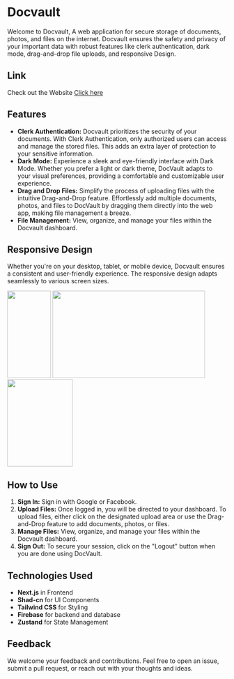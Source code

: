 # Docvault
Welcome to Docvault, A web application for secure storage of documents, photos, and files on the internet. Docvault ensures the safety and privacy of your important data with robust features like clerk authentication, dark mode, drag-and-drop file uploads, and responsive Design.

## Link
Check out the Website [Click here](https://docvault-nine.vercel.app/)

## Features
- **Clerk Authentication:** Docvault prioritizes the security of your documents. With Clerk Authentication, only authorized users can access and manage the stored files. This adds an extra layer of protection to your sensitive information.
- **Dark Mode:** Experience a sleek and eye-friendly interface with Dark Mode. Whether you prefer a light or dark theme, DocVault adapts to your visual preferences, providing a comfortable and customizable user experience.
- **Drag and Drop Files:** Simplify the process of uploading files with the intuitive Drag-and-Drop feature. Effortlessly add multiple documents, photos, and files to DocVault by dragging them directly into the web app, making file management a breeze.
- **File Management:** View, organize, and manage your files within the Docvault dashboard. 

## Responsive Design
Whether you're on your desktop, tablet, or mobile device, Docvault ensures a consistent and user-friendly experience. The responsive design adapts seamlessly to various screen sizes.

<img src="https://github.com/SumanGurung01/docvault/assets/92732976/50900d69-420c-490c-857d-324d3d587467" width=100 height=200>
<img src="https://github.com/SumanGurung01/docvault/assets/92732976/9535f863-faec-4d16-86c5-f33955edab74" width=350 height=200>
<img src="https://github.com/SumanGurung01/docvault/assets/92732976/ef55a05f-cd7a-4615-8add-6e7e7a0ae39c" width=150 height=200>

## How to Use
1. **Sign In:** Sign in with Google or Facebook.
2. **Upload Files:** Once logged in, you will be directed to your dashboard. To upload files, either click on the designated upload area or use the Drag-and-Drop feature to add documents, photos, or files.
3. **Manage Files:** View, organize, and manage your files within the Docvault dashboard. 
4. **Sign Out:** To secure your session, click on the "Logout" button when you are done using DocVault.

## Technologies Used
- **Next.js** in Frontend
- **Shad-cn** for UI Components
- **Tailwind CSS** for Styling
- **Firebase** for backend and database
- **Zustand** for State Management

## Feedback
We welcome your feedback and contributions. Feel free to open an issue, submit a pull request, or reach out with your thoughts and ideas.
